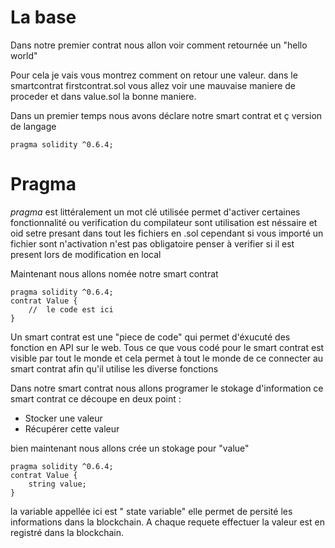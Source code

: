 # La base

Dans notre premier contrat nous allon voir comment retournée un "hello world"

Pour cela je vais vous montrez comment on retour une valeur.
dans le smartcontrat firstcontrat.sol vous allez voir une mauvaise maniere de proceder et dans value.sol la bonne maniere.


Dans un premier temps nous avons déclare notre smart contrat et ç version de langage

```
pragma solidity ^0.6.4;
```

 # Pragma

 *pragma* est littéralement un mot clé utilisée permet d'activer certaines fonctionnalité ou verification du compilateur sont utilisation est néssaire et oid setre presant dans tout les fichiers en .sol cependant si vous importé un fichier sont n'activation n'est pas obligatoire penser à verifier si il est present lors de modification en local


 Maintenant nous allons  nomée notre smart contrat


```
pragma solidity ^0.6.4;
contrat Value {
    //  le code est ici
}
```

Un smart contrat est une "piece de code" qui permet d'éxucuté  des fonction en API sur le web. Tous ce que vous codé pour le smart contrat est visible par tout le monde et cela permet à tout le monde de ce connecter au smart contrat afin qu'il utilise les diverse fonctions

Dans notre smart contrat nous allons  programer  le stokage d'information ce smart contrat ce découpe en deux point :

- Stocker une valeur
- Récupérer cette valeur

bien maintenant nous allons crée un stokage pour "value"

```
pragma solidity ^0.6.4;
contrat Value {
    string value; 
}
```

la variable appellée ici est " state variable" elle permet de persité les informations dans la blockchain. A chaque requete effectuer la valeur est en registré dans la blockchain.